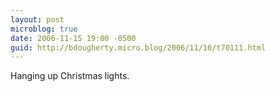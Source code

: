 ```yaml
---
layout: post
microblog: true
date: 2006-11-15 19:00 -0500
guid: http://bdougherty.micro.blog/2006/11/16/t70111.html
---
```

Hanging up Christmas lights.
